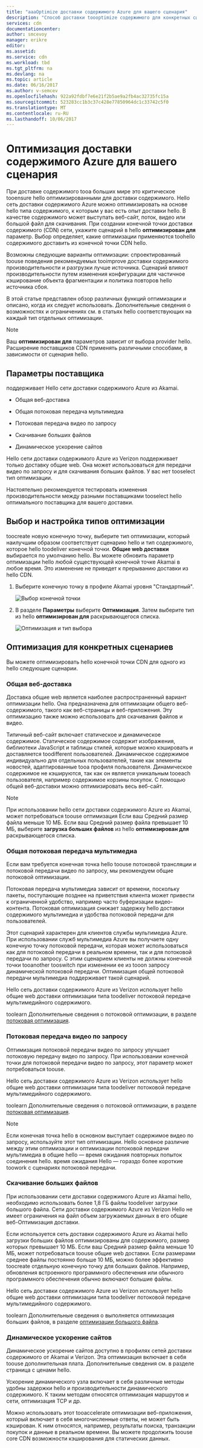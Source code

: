 ```yaml
---
title: "aaaOptimize доставки содержимого Azure для вашего сценария"
description: "Способ доставки toooptimize содержимого для конкретных сценариев"
services: cdn
documentationcenter: 
author: smcevoy
manager: erikre
editor: 
ms.assetid: 
ms.service: cdn
ms.workload: tbd
ms.tgt_pltfrm: na
ms.devlang: na
ms.topic: article
ms.date: 06/16/2017
ms.author: v-semcev
ms.openlocfilehash: 922a92fdbf7e6e21f2b5ae9a2fb4ac32735fc15a
ms.sourcegitcommit: 523283cc1b3c37c428e77850964dc1c33742c5f0
ms.translationtype: MT
ms.contentlocale: ru-RU
ms.lasthandoff: 10/06/2017
---
```

# <a name="optimize-azure-content-delivery-for-your-scenario"></a>Оптимизация доставки содержимого Azure для вашего сценария

При доставке содержимого tooa больших мире это критическое tooensure hello оптимизированными для доставки содержимого. Hello сеть доставки содержимого Azure можно оптимизировать на основе hello типа содержимого, к которым у вас есть опыт доставки hello. В качестве содержимого может выступать веб-сайт, поток, видео или большой файл для скачивания. При создании конечной точки доставки содержимого (CDN) сети, укажите сценарий в hello **оптимизирован для** параметр. Выбор определяет, какие оптимизации применяются toohello содержимого доставить из конечной точки CDN hello.

Возможны следующие варианты оптимизации: спроектированный toouse поведения рекомендуемых tooimprove доставки содержимого производительности и разгрузки лучше источника. Сценарий влияют производительности путем изменения конфигурации для частичное кэширование объекта фрагментации и политика повторов hello источника сбоя. 

В этой статье представлен обзор различных функций оптимизации и описано, когда их следует использовать. Дополнительные сведения о возможностях и ограничениях см. в статьях hello соответствующих на каждый тип отдельных оптимизации.

> [!NOTE]
> Ваш **оптимизирован для** параметров зависит от выбора provider hello. Расширение поставщиков CDN применять различными способами, в зависимости от сценария hello. 

## <a name="provider-options"></a>Параметры поставщика

поддерживает Hello сети доставки содержимого Azure из Akamai.

* Общая веб-доставка 

* Общая потоковая передача мультимедиа

* Потоковая передача видео по запросу

* Скачивание больших файлов

* Динамическое ускорение сайтов 

Hello сети доставки содержимого Azure из Verizon поддерживает только доставку общие web. Она может использоваться для передачи видео по запросу и для скачивания больших файлов. У вас нет tooselect тип оптимизации.

Настоятельно рекомендуется тестировать изменения производительности между разными поставщиками tooselect hello оптимального поставщика для вашего доставки.

## <a name="select-and-configure-optimization-types"></a>Выбор и настройка типов оптимизации

toocreate новую конечную точку, выберите тип оптимизации, который наилучшим образом соответствует сценарию hello и тип содержимого, которое hello toodeliver конечной точки. **Общие web доставки** выбирается по умолчанию hello. Вы можете обновить параметр оптимизации hello любой существующей конечной точке Akamai в любое время. Это изменение не приведет к прерыванию доставки из hello CDN. 

1. Выберите конечную точку в профиле Akamai уровня "Стандартный".

    ![Выбор конечной точки ](./media/cdn-optimization-overview/01_Akamai.png)

2. В разделе **Параметры** выберите **Оптимизация**. Затем выберите тип из hello **оптимизирован для** раскрывающегося списка.

    ![Оптимизация и тип выбора](./media/cdn-optimization-overview/02_Select.png)

## <a name="optimization-for-specific-scenarios"></a>Оптимизация для конкретных сценариев

Вы можете оптимизировать hello конечной точки CDN для одного из hello следующие сценарии. 

### <a name="general-web-delivery"></a>Общая веб-доставка

Доставка общие web является наиболее распространенный вариант оптимизации hello. Она предназначена для оптимизации общего веб-содержимого, такого как веб-страницы и веб-приложения. Эту оптимизацию также можно использовать для скачивания файлов и видео.

Типичный веб-сайт включает статическое и динамическое содержимое. Статическое содержимое содержит изображения, библиотеки JavaScript и таблицы стилей, которые можно кэшировать и доставляется toodifferent пользователей. Динамическое содержимое индивидуально для отдельных пользователей, такие как элементы новостей, адаптированные tooa профиля пользователя. Динамическое содержимое не кэшируются, так как он является уникальным tooeach пользователя, например содержимое корзины покупок. С помощью общей веб-доставки можно оптимизировать весь веб-сайт. 

> [!NOTE]
> При использовании hello сети доставки содержимого Azure из Akamai, может потребоваться toouse оптимизация Если ваш Средний размер файла меньше 10 МБ. Если ваш Средний размер файла превышает 10 МБ, выберите **загрузка больших файлов** из hello **оптимизирован для** раскрывающегося списка.

### <a name="general-media-streaming"></a>Общая потоковая передача мультимедиа

Если вам требуется конечная точка hello toouse потоковой трансляции и потоковой передачи видео по запросу, мы рекомендуем общие потоковой оптимизации.

Потоковая передача мультимедиа зависит от времени, поскольку пакеты, поступающие позднее на приветствия клиента может привести к ограниченной удобство, например часто буферизации видео-контента. Потоковая оптимизация снижает задержку hello доставки содержимого мультимедиа и удобства потоковой передачи для пользователей. 

Этот сценарий характерен для клиентов службы мультимедиа Azure. При использовании служб мультимедиа Azure вы получаете одну конечную точку потоковой передачи, которая может использоваться как для потоковой передачи в реальном времени, так и для потоковой передачи по запросу. С этим сценарием клиенты не должны конечной точки tooanother tooswitch при изменении ее из tooon запросу динамической потоковой передачи. Оптимизация общей потоковой передачи мультимедиа поддерживает такой сценарий.

Hello сеть доставки содержимого Azure из Verizon использует hello общие web доставки оптимизации типа toodeliver потоковой передаче мультимедийного содержимого.

toolearn Дополнительные сведения о потоковой оптимизации, в разделе [потоковая оптимизация](cdn-media-streaming-optimization.md).

### <a name="video-on-demand-media-streaming"></a>Потоковая передача видео по запросу

Оптимизация потоковой передачи видео по запросу улучшает потоковую передачу видео по запросу. При использовании конечной точки для потоковой передачи видео по запросу, этот параметр может потребоваться toouse.

Hello сеть доставки содержимого Azure из Verizon использует hello общие web доставки оптимизации типа toodeliver потоковой передаче мультимедийного содержимого.

toolearn Дополнительные сведения о потоковой оптимизации, в разделе [потоковая оптимизация](cdn-media-streaming-optimization.md).

> [!NOTE]
> Если конечная точка hello в основном выступает содержимое видео по запросу, используйте этот тип оптимизации. Hello основное различие между этим оптимизации и оптимизации потоковой передачи мультимедиа в общие hello — время ожидания повторных попыток соединения hello. время ожидания Hello — гораздо более короткие toowork с сценариях потоковой передачи.

### <a name="large-file-download"></a>Скачивание больших файлов

При использовании сети доставки содержимого Azure из Akamai hello, необходимо использовать более 1,8 ГБ файлы toodeliver загрузки большого файла. Сети доставки содержимого Azure из Verizon Hello не имеет ограничения на файл объем загружаемых данных в его общие веб-Оптимизация доставки.

Если используется сеть доставки содержимого Azure из Akamai hello загрузки больших файлов оптимизированы для содержимого, размер которых превышает 10 МБ. Если ваш Средний размер файла меньше 10 МБ, может потребоваться toouse общие web доставки. Если размерами среднее файлы постоянно больше 10 МБ, можно более эффективно toocreate отдельную конечную точку для больших файлов. Например, обновления встроенного программного обеспечения или обычного программного обеспечения обычно включают большие файлы.

Hello сеть доставки содержимого Azure из Verizon использует hello общие web доставки оптимизации типа toodeliver потоковой передаче мультимедийного содержимого.

toolearn Дополнительные сведения о выполняется оптимизация больших файлов, в разделе [оптимизации большого файла](cdn-large-file-optimization.md).

### <a name="dynamic-site-acceleration"></a>Динамическое ускорение сайтов

 Динамическое ускорение сайтов доступно в профилях сетей доставки содержимого от Akamai и Verizon. Эта оптимизация включает в себя toouse дополнительная плата. Дополнительные сведения см. в разделе страница с ценами hello.

Ускорение динамического узла включает в себя различные методы удобны задержки hello и производительности динамического содержимого. К таким методам относятся оптимизация маршрутов и сети, оптимизация TCP и др. 

Можно использовать этот tooaccelerate оптимизации веб-приложения, который включает в себя многочисленные ответы, не может быть кэширован. К ним относятся, например, результаты поиска, транзакции покупок и данные в реальном времени. Вы можете продолжить toouse core CDN возможности кэширования для статических данных. 



